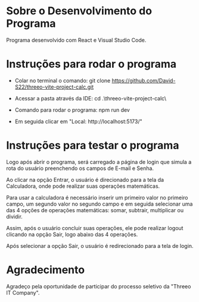 # Sobre o Desenvolvimento do Programa
Programa desenvolvido com React e Visual Studio Code.


# Instruções para rodar o programa
- Colar no terminal o comando: git clone https://github.com/David-S22/threeo-vite-project-calc.git

- Acessar a pasta através da IDE: cd .\threeo-vite-project-calc\

- Comando para rodar o programa: npm run dev

- Em seguida clicar em "Local:   http://localhost:5173/"


# Instruções para testar o programa
Logo após abrir o programa, será carregado a página de login que simula a rota do usuário preenchendo os campos de E-mail e Senha.

Ao clicar na opção Entrar, o usuário é direcionado para a tela da Calculadora, onde pode realizar suas operações matemáticas.

Para usar a calculadora é necessário inserir um primeiro valor no primeiro campo, um segundo valor no segundo campo e em seguida selecionar uma das 4 opções de operações matemáticas: somar, subtrair, multiplicar ou dividir.

Assim, após o usuário concluir suas operações, ele pode realizar logout clicando na opção Sair, logo abaixo das 4 operações.

Após selecionar a opção Sair, o usuário é redirecionado para a tela de login.


# Agradecimento
Agradeço pela oportunidade de participar do processo seletivo da "Threeo IT Company".
